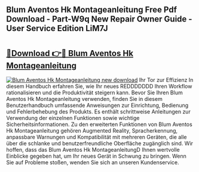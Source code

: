 ## Blum Aventos Hk Montageanleitung Free Pdf Download - Part-W9q New Repair Owner Guide - User Service Edition LiM7J

# <h2><a href="http://df8b2it.blite.top/?on=Blum+Aventos+Hk+Montageanleitung">🔗Download 👉🔴 Blum Aventos Hk Montageanleitung</a></h2>

[![Blum Aventos Hk Montageanleitung new download](https://i.imgur.com/lujVjoI.png)](http://df8b2it.blite.top/?on=Blum+Aventos+Hk+Montageanleitung)
Ihr Tor zur Effizienz In diesem Handbuch erfahren Sie, wie Ihr neues REDDDDDDD Ihren Workflow rationalisieren und die Produktivität steigern kann. Bevor Sie Ihren Blum Aventos Hk Montageanleitung verwenden, finden Sie in diesem Benutzerhandbuch umfassende Anweisungen zur Einrichtung, Bedienung und Fehlerbehebung des Produkts. Es enthält schrittweise Anleitungen zur Verwendung der einzelnen Funktionen sowie wichtige Sicherheitsinformationen. Zu den erweiterten Funktionen von Blum Aventos Hk Montageanleitung gehören Augmented Reality, Spracherkennung, anpassbare Warnungen und Kompatibilität mit mehreren Geräten, die alle über die schlanke und benutzerfreundliche Oberfläche zugänglich sind. Wir hoffen, dass das Blum Aventos Hk MontageanleitungD Ihnen wertvolle Einblicke gegeben hat, um Ihr neues Gerät in Schwung zu bringen. Wenn Sie auf Probleme stoßen, wenden Sie sich an unseren Kundenservice.
